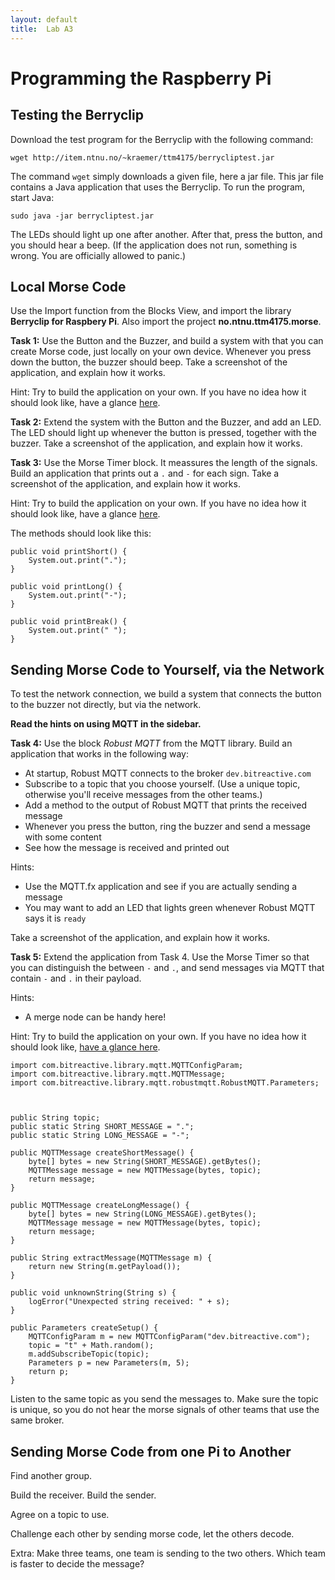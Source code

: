 ```yaml
---
layout: default
title:  Lab A3
---
```


# Programming the Raspberry Pi


## Testing the Berryclip

Download the test program for the Berryclip with the following command:

    wget http://item.ntnu.no/~kraemer/ttm4175/berrycliptest.jar

The command `wget` simply downloads a given file, here a jar file. This jar file contains a Java application that uses the Berryclip. To run the program, start Java:

    sudo java -jar berrycliptest.jar
    
The LEDs should light up one after another. After that, press the button, and you should hear a beep. (If the application does not run, something is wrong. You are officially allowed to panic.)


## Local Morse Code

Use the Import function from the Blocks View, and import the library **Berryclip for Raspbery Pi**.
Also import the project **no.ntnu.ttm4175.morse**.


**Task 1:**
Use the Button and the Buzzer, and build a system with that you can create Morse code, just locally on your own device. Whenever you press down the button, the buzzer should beep. Take a screenshot of the application, and explain how it works.

Hint: Try to build the application on your own. If you have no idea how it should look like, have a glance [here][here2].

[here2]: images/local-morse-code.png


**Task 2:**
Extend the system with the Button and the Buzzer, and add an LED. The LED should light up whenever the button is pressed, together with the buzzer.
Take a screenshot of the application, and explain how it works.


**Task 3:**
Use the Morse Timer block. It meassures the length of the signals. Build an application that prints out a `.` and `-` for each sign. 
Take a screenshot of the application, and explain how it works. 

Hint: Try to build the application on your own. If you have no idea how it should look like, have a glance [here][here3].

[here3]: images/local-morse-code-2.png


The methods should look like this:

	public void printShort() {
		System.out.print(".");
	}

	public void printLong() {
		System.out.print("-");
	}
	
	public void printBreak() {
		System.out.print(" ");
	}


<!--**Task 3:**
Explain the morse timer block.-->


## Sending Morse Code to Yourself, via the Network

To test the network connection, we build a system that connects the button to the buzzer not directly, but via the network.

**Read the hints on using MQTT in the sidebar.**

**Task 4:**
Use the block *Robust MQTT* from the MQTT library. Build an application that works in the following way:

* At startup, Robust MQTT connects to the broker `dev.bitreactive.com`
* Subscribe to a topic that you choose yourself. (Use a unique topic, otherwise you'll receive messages from the other teams.)
* Add a method to the output of Robust MQTT that prints the received message
* Whenever you press the button, ring the buzzer and send a message with some content
* See how the message is received and printed out

Hints:

* Use the MQTT.fx application and see if you are actually sending a message
* You may want to add an LED that lights green whenever Robust MQTT says it is `ready`

Take a screenshot of the application, and explain how it works. 


**Task 5:**
Extend the application from Task 4. Use the Morse Timer so that you can distinguish the between `-` and `.`, and send messages via MQTT that contain `-` and `.` in their payload.

Hints:

* A merge node can be handy here!





Hint: Try to build the application on your own. If you have no idea how it should look like, [have a glance here].

[have a glance here]: images/morse-code-3.png


    import com.bitreactive.library.mqtt.MQTTConfigParam;
    import com.bitreactive.library.mqtt.MQTTMessage;
    import com.bitreactive.library.mqtt.robustmqtt.RobustMQTT.Parameters;



	public String topic;
	public static String SHORT_MESSAGE = ".";
	public static String LONG_MESSAGE = "-";
	
	public MQTTMessage createShortMessage() {
		byte[] bytes = new String(SHORT_MESSAGE).getBytes();
		MQTTMessage message = new MQTTMessage(bytes, topic);
		return message;
	}

	public MQTTMessage createLongMessage() {
		byte[] bytes = new String(LONG_MESSAGE).getBytes();
		MQTTMessage message = new MQTTMessage(bytes, topic);
		return message;
	}

	public String extractMessage(MQTTMessage m) {
		return new String(m.getPayload());
	}

	public void unknownString(String s) {
		logError("Unexpected string received: " + s);
	}

	public Parameters createSetup() {
		MQTTConfigParam m = new MQTTConfigParam("dev.bitreactive.com");
		topic = "t" + Math.random();
		m.addSubscribeTopic(topic);
		Parameters p = new Parameters(m, 5);
		return p;
	}

Listen to the same topic as you send the messages to. 
Make sure the topic is unique, so you do not hear the morse signals of other teams that use the same broker.


## Sending Morse Code from one Pi to Another

Find another group.

Build the receiver.
Build the sender.

Agree on a topic to use. 

Challenge each other by sending morse code, let the others decode.


Extra: Make three teams, one team is sending to the two others. Which team is faster to decide the message?